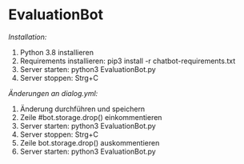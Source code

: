 # EvaluationBot
*Installation:*

1. Python 3.8 installieren
2. Requirements installieren: pip3 install -r chatbot-requirements.txt
3. Server starten: python3 EvaluationBot.py
4. Server stoppen: Strg+C

*Änderungen an dialog.yml:*
1. Änderung durchführen und speichern
2. Zeile #bot.storage.drop() einkommentieren
3. Server starten: python3 EvaluationBot.py
4. Server stoppen: Strg+C
5. Zeile bot.storage.drop() auskommentieren
6. Server starten: python3 EvaluationBot.py
